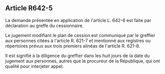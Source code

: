 Article R642-5
----
La demande présentée en application de l'article L. 642-6 est faite par
déclaration au greffe du cessionnaire.

Le jugement modifiant le plan de cession est communiqué par le greffier aux
personnes citées à l'article R. 621-7 et mentionné aux registres ou répertoires
prévus aux trois premiers alinéas de l'article R. 621-8.

Il est signifié à la diligence du greffier dans les huit jours de la date du
jugement aux personnes, autres que le procureur de la République, qui ont
qualité pour interjeter appel.
